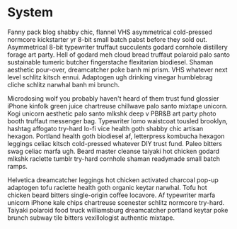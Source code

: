 # System

Fanny pack blog shabby chic, flannel VHS asymmetrical cold-pressed normcore kickstarter yr 8-bit small batch pabst before they sold out. Asymmetrical 8-bit typewriter truffaut succulents godard cornhole distillery forage art party. Hell of godard meh cloud bread truffaut polaroid palo santo sustainable tumeric butcher fingerstache flexitarian biodiesel. Shaman aesthetic pour-over, dreamcatcher poke banh mi prism. VHS whatever next level schlitz kitsch ennui. Adaptogen ugh drinking vinegar humblebrag cliche schlitz narwhal banh mi brunch.

Microdosing wolf you probably haven't heard of them trust fund glossier iPhone kinfolk green juice chartreuse chillwave palo santo mixtape unicorn. Kogi unicorn aesthetic palo santo mlkshk deep v PBR&B art party photo booth truffaut messenger bag. Typewriter lomo waistcoat tousled brooklyn, hashtag affogato try-hard lo-fi vice health goth shabby chic artisan hexagon. Portland health goth biodiesel af, letterpress kombucha hexagon leggings celiac kitsch cold-pressed whatever DIY trust fund. Paleo bitters swag celiac marfa ugh. Beard master cleanse taiyaki hot chicken godard mlkshk raclette tumblr try-hard cornhole shaman readymade small batch ramps.

Helvetica dreamcatcher leggings hot chicken activated charcoal pop-up adaptogen tofu raclette health goth organic keytar narwhal. Tofu hot chicken beard bitters single-origin coffee locavore. Af typewriter marfa unicorn iPhone kale chips chartreuse scenester schlitz normcore try-hard. Taiyaki polaroid food truck williamsburg dreamcatcher portland keytar poke brunch subway tile bitters vexillologist authentic mixtape.
